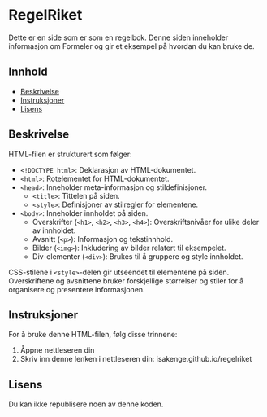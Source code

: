 # RegelRiket

Dette er en side som er som en regelbok. Denne siden inneholder informasjon om Formeler og gir et eksempel på hvordan du kan bruke de.

## Innhold

- [Beskrivelse](#beskrivelse)
- [Instruksjoner](#instruksjoner)
- [Lisens](#lisens)

## Beskrivelse

HTML-filen er strukturert som følger:

- `<!DOCTYPE html>`: Deklarasjon av HTML-dokumentet.
- `<html>`: Rotelementet for HTML-dokumentet.
- `<head>`: Inneholder meta-informasjon og stildefinisjoner.
  - `<title>`: Tittelen på siden.
  - `<style>`: Definisjoner av stilregler for elementene.
- `<body>`: Inneholder innholdet på siden.
  - Overskrifter (`<h1>`, `<h2>`, `<h3>`, `<h4>`): Overskriftsnivåer for ulike deler av innholdet.
  - Avsnitt (`<p>`): Informasjon og tekstinnhold.
  - Bilder (`<img>`): Inkludering av bilder relatert til eksempelet.
  - Div-elementer (`<div>`): Brukes til å gruppere og style innholdet.
  
CSS-stilene i `<style>`-delen gir utseendet til elementene på siden. Overskriftene og avsnittene bruker forskjellige størrelser og stiler for å organisere og presentere informasjonen.

## Instruksjoner

For å bruke denne HTML-filen, følg disse trinnene:

1. Åppne nettleseren din
2. Skriv inn denne lenken i nettleseren din: isakenge.github.io/regelriket

## Lisens

Du kan ikke republisere noen av denne koden.
